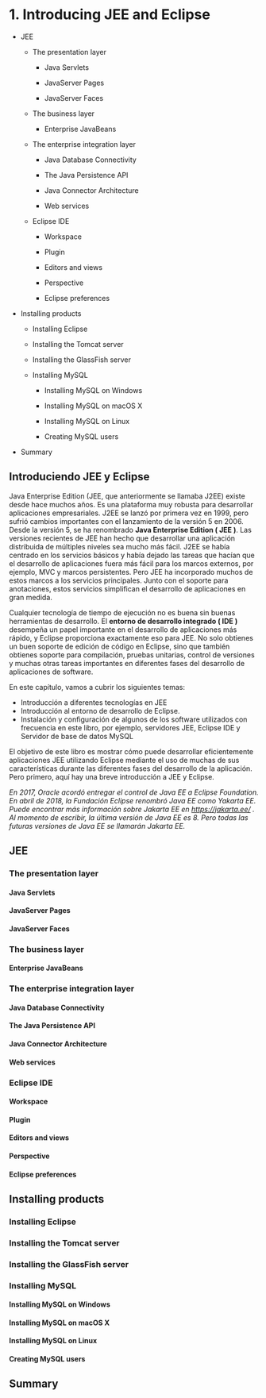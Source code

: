 # 1. Introducing JEE and Eclipse

* JEE

   * The presentation layer

      * Java Servlets

      * JavaServer Pages

      * JavaServer Faces

   * The business layer

      * Enterprise JavaBeans

   * The enterprise integration layer

      * Java Database Connectivity 

      * The Java Persistence API

      * Java Connector Architecture

      * Web services

   * Eclipse IDE

      * Workspace

      * Plugin

      * Editors and views

      * Perspective

      * Eclipse preferences

* Installing products

   * Installing Eclipse

   * Installing the Tomcat server

   * Installing the GlassFish server

   * Installing MySQL

      * Installing MySQL on Windows

      * Installing MySQL on macOS X

      * Installing MySQL on Linux

      * Creating MySQL users

* Summary


## Introduciendo JEE y Eclipse

Java Enterprise Edition (JEE, que anteriormente se llamaba J2EE) existe desde hace muchos años. Es una plataforma muy robusta para desarrollar aplicaciones empresariales. J2EE se lanzó por primera vez en 1999, pero sufrió cambios importantes con el lanzamiento de la versión 5 en 2006. Desde la versión 5, se ha renombrado **Java Enterprise Edition ( JEE )**. Las versiones recientes de JEE han hecho que desarrollar una aplicación distribuida de múltiples niveles sea mucho más fácil. J2EE se había centrado en los servicios básicos y había dejado las tareas que hacían que el desarrollo de aplicaciones fuera más fácil para los marcos externos, por ejemplo, MVC y marcos persistentes. Pero JEE ha incorporado muchos de estos marcos a los servicios principales. Junto con el soporte para anotaciones, estos servicios simplifican el desarrollo de aplicaciones en gran medida.

Cualquier tecnología de tiempo de ejecución no es buena sin buenas herramientas de desarrollo. El  **entorno de desarrollo integrado ( IDE )** desempeña un papel importante en el desarrollo de aplicaciones más rápido, y Eclipse proporciona exactamente eso para JEE. No solo obtienes un buen soporte de edición de código en Eclipse, sino que también obtienes soporte para compilación, pruebas unitarias, control de versiones y muchas otras tareas importantes en diferentes fases del desarrollo de aplicaciones de software.

En este capítulo, vamos a cubrir los siguientes temas:

* Introducción a diferentes tecnologías en JEE
* Introducción al entorno de desarrollo de Eclipse.
* Instalación y configuración de algunos de los software utilizados con frecuencia en este libro, por ejemplo, servidores JEE, Eclipse IDE y Servidor de base de datos MySQL

El objetivo de este libro es mostrar cómo puede desarrollar eficientemente aplicaciones JEE utilizando Eclipse mediante el uso de muchas de sus características durante las diferentes fases del desarrollo de la aplicación. Pero primero, aquí hay una breve introducción a JEE y Eclipse.

*En 2017, Oracle acordó entregar el control de Java EE a Eclipse Foundation. En abril de 2018, la Fundación Eclipse renombró Java EE como Yakarta EE. Puede encontrar más información sobre Jakarta EE en  https://jakarta.ee/ . Al momento de escribir, la última versión de Java EE es 8. Pero todas las futuras versiones de Java EE se llamarán Jakarta EE.*

## JEE

### The presentation layer

#### Java Servlets

#### JavaServer Pages

#### JavaServer Faces

### The business layer

#### Enterprise JavaBeans

### The enterprise integration layer

#### Java Database Connectivity 

#### The Java Persistence API

#### Java Connector Architecture

#### Web services

### Eclipse IDE

#### Workspace

#### Plugin

#### Editors and views

#### Perspective

#### Eclipse preferences

## Installing products

### Installing Eclipse

### Installing the Tomcat server

### Installing the GlassFish server

### Installing MySQL

#### Installing MySQL on Windows

#### Installing MySQL on macOS X

#### Installing MySQL on Linux

#### Creating MySQL users

## Summary
